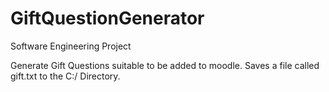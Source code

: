 GiftQuestionGenerator
=====================

Software Engineering Project

Generate Gift Questions suitable to be added to moodle.
Saves a file called gift.txt to the C:/ Directory.